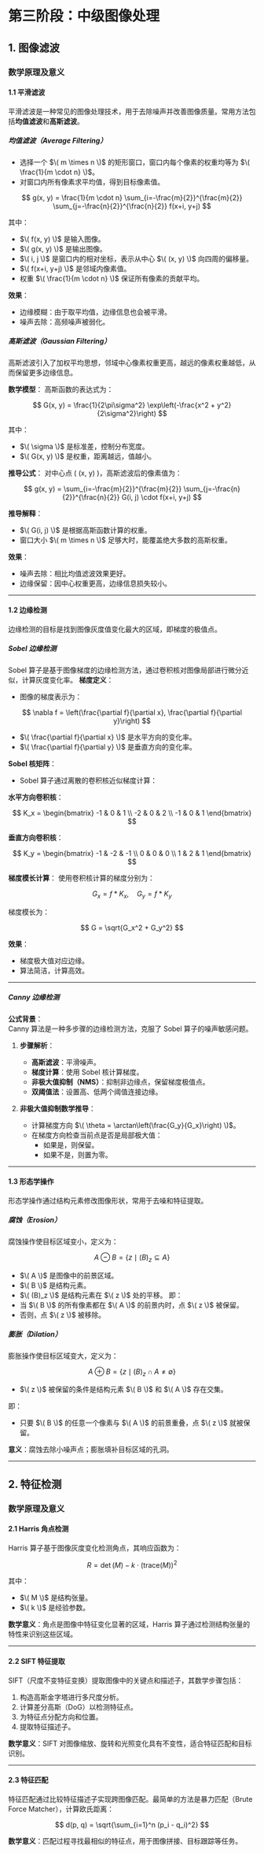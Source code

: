 # 第三阶段：中级图像处理

## 1. 图像滤波

### 数学原理及意义

#### 1.1 平滑滤波
平滑滤波是一种常见的图像处理技术，用于去除噪声并改善图像质量。常用方法包括**均值滤波**和**高斯滤波**。

##### 均值滤波（Average Filtering）

- 选择一个 $\( m \times n \)$ 的矩形窗口，窗口内每个像素的权重均等为 $\( \frac{1}{m \cdot n} \)$。
- 对窗口内所有像素求平均值，得到目标像素值。

$$
g(x, y) = \frac{1}{m \cdot n} \sum_{i=-\frac{m}{2}}^{\frac{m}{2}} \sum_{j=-\frac{n}{2}}^{\frac{n}{2}} f(x+i, y+j)
$$

其中：
- $\( f(x, y) \)$ 是输入图像。
- $\( g(x, y) \)$ 是输出图像。
- $\( i, j \)$ 是窗口内的相对坐标，表示从中心 $\( (x, y) \)$ 向四周的偏移量。
- $\( f(x+i, y+j) \)$ 是邻域内像素值。
- 权重 $\( \frac{1}{m \cdot n} \)$ 保证所有像素的贡献平均。

 **效果**：
   - 边缘模糊：由于取平均值，边缘信息也会被平滑。
   - 噪声去除：高频噪声被弱化。

##### 高斯滤波（Gaussian Filtering）
高斯滤波引入了加权平均思想，邻域中心像素权重更高，越远的像素权重越低，从而保留更多边缘信息。

**数学模型**：
高斯函数的表达式为：

 $$
 G(x, y) = \frac{1}{2\pi\sigma^2} \exp\left(-\frac{x^2 + y^2}{2\sigma^2}\right)
 $$

其中：
 - $\( \sigma \)$ 是标准差，控制分布宽度。
 - $\( G(x, y) \)$ 是权重，距离越远，值越小。

**推导公式**：
   对中心点 \( (x, y) \)，高斯滤波后的像素值为：

   $$
   g(x, y) = \sum_{i=-\frac{m}{2}}^{\frac{m}{2}} \sum_{j=-\frac{n}{2}}^{\frac{n}{2}} G(i, j) \cdot f(x+i, y+j)
   $$

**推导解释**：
   - $\( G(i, j) \)$ 是根据高斯函数计算的权重。
   - 窗口大小 $\( m \times n \)$ 足够大时，能覆盖绝大多数的高斯权重。

**效果**：
   - 噪声去除：相比均值滤波效果更好。
   - 边缘保留：因中心权重更高，边缘信息损失较小。

---

#### 1.2 边缘检测
边缘检测的目标是找到图像灰度值变化最大的区域，即梯度的极值点。

##### Sobel 边缘检测
Sobel 算子是基于图像梯度的边缘检测方法，通过卷积核对图像局部进行微分近似，计算灰度变化率。
**梯度定义**：
- 图像的梯度表示为：

$$
\nabla f = \left(\frac{\partial f}{\partial x}, \frac{\partial f}{\partial y}\right)
$$

- $\( \frac{\partial f}{\partial x} \)$ 是水平方向的变化率。
- $\( \frac{\partial f}{\partial y} \)$ 是垂直方向的变化率。

**Sobel 核矩阵**：
- Sobel 算子通过离散的卷积核近似梯度计算：

**水平方向卷积核**：

$$
K_x =
\begin{bmatrix}
-1 & 0 & 1 \\
-2 & 0 & 2 \\
-1 & 0 & 1
\end{bmatrix}
$$

**垂直方向卷积核**：

$$
K_y =
\begin{bmatrix}
-1 & -2 & -1 \\
0 & 0 & 0 \\
1 & 2 & 1
\end{bmatrix}
$$

**梯度模长计算**：
使用卷积核计算的梯度分别为：

$$
G_x = f \ast K_x, \quad G_y = f \ast K_y
$$

梯度模长为：

$$
G = \sqrt{G_x^2 + G_y^2}
$$

**效果**：
- 梯度极大值对应边缘。
- 算法简洁，计算高效。

---

##### **Canny 边缘检测**

**公式背景**：  
Canny 算法是一种多步骤的边缘检测方法，克服了 Sobel 算子的噪声敏感问题。

1. **步骤解析**：
   - **高斯滤波**：平滑噪声。
   - **梯度计算**：使用 Sobel 核计算梯度。
   - **非极大值抑制（NMS）**：抑制非边缘点，保留梯度极值点。
   - **双阈值法**：设置高、低两个阈值连接边缘。

2. **非极大值抑制数学推导**：
   - 计算梯度方向 $\( \theta = \arctan\left(\frac{G_y}{G_x}\right) \)$。
   - 在梯度方向检查当前点是否是局部极大值：
     - 如果是，则保留。
     - 如果不是，则置为零。

---

#### 1.3 形态学操作
形态学操作通过结构元素修改图像形状，常用于去噪和特征提取。

##### 腐蚀（Erosion）
腐蚀操作使目标区域变小，定义为：

$$
A \ominus B = \{z \mid (B)_z \subseteq A\}
$$

   - $\( A \)$ 是图像中的前景区域。
   - $\( B \)$ 是结构元素。
   - $\( (B)_z \)$ 是结构元素在 $\( z \)$ 处的平移。
即：
   - 当 $\( B \)$ 的所有像素都在 $\( A \)$ 的前景内时，点 $\( z \)$ 被保留。
   - 否则，点 $\( z \)$ 被移除。

##### 膨胀（Dilation）
膨胀操作使目标区域变大，定义为：

$$
A \oplus B = \{z \mid (B)_z \cap A \neq \emptyset\}
$$

- $\( z \)$ 被保留的条件是结构元素 $\( B \)$ 和 $\( A \)$ 存在交集。

即：
- 只要 $\( B \)$ 的任意一个像素与 $\( A \)$ 的前景重叠，点 $\( z \)$ 就被保留。

**意义**：腐蚀去除小噪声点；膨胀填补目标区域的孔洞。

---

## 2. 特征检测

### 数学原理及意义

#### 2.1 Harris 角点检测
Harris 算子基于图像灰度变化检测角点，其响应函数为：

$$
R = \det(M) - k \cdot (\text{trace}(M))^2
$$

其中：
- $\( M \)$ 是结构张量。
- $\( k \)$ 是经验参数。

**数学意义**：角点是图像中特征变化显著的区域，Harris 算子通过检测结构张量的特性来识别这些区域。

---

#### 2.2 SIFT 特征提取
SIFT（尺度不变特征变换）提取图像中的关键点和描述子，其数学步骤包括：
1. 构造高斯金字塔进行多尺度分析。
2. 计算差分高斯（DoG）以检测特征点。
3. 为特征点分配方向和位置。
4. 提取特征描述子。

**数学意义**：SIFT 对图像缩放、旋转和光照变化具有不变性，适合特征匹配和目标识别。

---

#### 2.3 特征匹配
特征匹配通过比较特征描述子实现跨图像匹配。最简单的方法是暴力匹配（Brute Force Matcher），计算欧氏距离：

$$
d(p, q) = \sqrt{\sum_{i=1}^n (p_i - q_i)^2}
$$

**数学意义**：匹配过程寻找最相似的特征点，用于图像拼接、目标跟踪等任务。
